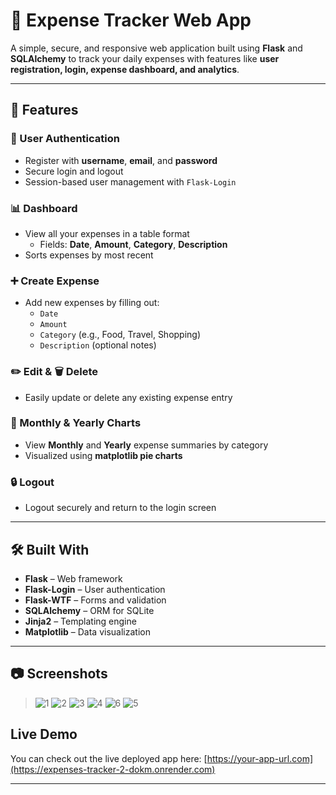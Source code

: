 # 💸 Expense Tracker Web App

A simple, secure, and responsive web application built using **Flask** and **SQLAlchemy** to track your daily expenses with features like **user registration, login, expense dashboard, and analytics**.

---

## 🚀 Features

### 👤 User Authentication
- Register with **username**, **email**, and **password**
- Secure login and logout
- Session-based user management with `Flask-Login`

### 📊 Dashboard
- View all your expenses in a table format
  - Fields: **Date**, **Amount**, **Category**, **Description**
- Sorts expenses by most recent

### ➕ Create Expense
- Add new expenses by filling out:
  - `Date`
  - `Amount`
  - `Category` (e.g., Food, Travel, Shopping)
  - `Description` (optional notes)

### ✏️ Edit & 🗑️ Delete
- Easily update or delete any existing expense entry

### 📆 Monthly & Yearly Charts
- View **Monthly** and **Yearly** expense summaries by category
- Visualized using **matplotlib pie charts**

### 🔒 Logout
- Logout securely and return to the login screen

---

## 🛠️ Built With

- **Flask** – Web framework
- **Flask-Login** – User authentication
- **Flask-WTF** – Forms and validation
- **SQLAlchemy** – ORM for SQLite
- **Jinja2** – Templating engine
- **Matplotlib** – Data visualization

---

## 📷 Screenshots

> ![1](https://github.com/user-attachments/assets/9b0ec825-0401-409f-9093-6f30e4ce8403)
> ![2](https://github.com/user-attachments/assets/733e27f6-6bbf-43d8-a960-2d939ac19c1a)
> ![3](https://github.com/user-attachments/assets/d2169658-621b-4202-9efe-80cc8e702984)
> ![4](https://github.com/user-attachments/assets/3679824a-4ef1-41a3-956b-2d8e78ddb0ca)
> ![6](https://github.com/user-attachments/assets/921b0721-9355-4364-949a-f81561351d19)
> ![5](https://github.com/user-attachments/assets/a74f2d09-65e6-4c75-be9c-e4fd0fc9e347)


## Live Demo

You can check out the live deployed app here: [https://your-app-url.com](https://expenses-tracker-2-dokm.onrender.com)





---


